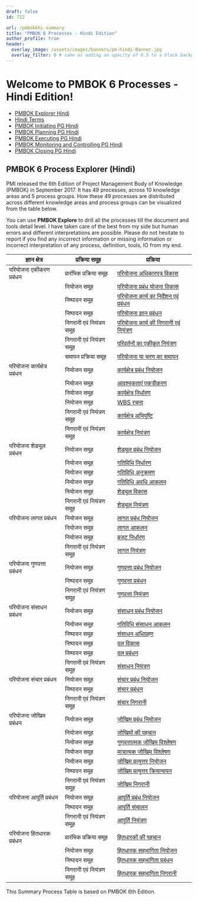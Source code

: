 ```yaml
---
draft: false
id: 712    

url: /pmbok6hi-summary
title: "PMBOK 6 Processes - Hindi Edition"
author_profile: true
header:
  overlay_image: /assets/images/banners/pm-hindi-Banner.jpg
  overlay_filter: 0 # same as adding an opacity of 0.5 to a black background
---
```


# Welcome to PMBOK 6 Processes - Hindi Edition!

- [PMBOK Explorer Hindi](/pmbok6hi)
- [Hindi Terms](/pmbok6hi-tags#hindi-terms)
- [PMBOK Initiating PG Hindi](/pmbok6hi-tags#pmbok-initiating-pg-hindi)
- [PMBOK Planning PG Hindi](/pmbok6hi-tags#pmbok-planning-pg-hindi)
- [PMBOK Executing PG Hindi](/pmbok6hi-tags#pmbok-executing-pg-hindi)
- [PMBOK Monitoring and Controlling PG Hindi](/pmbok6hi-tags#pmbok-monitoring-and-controlling-pg-hindi)
- [PMBOK Closing PG Hindi](/pmbok6hi-tags#pmbok-closing-pg-hindi)

## PMBOK 6 Process Explorer (Hindi)

PMI released the 6th Edition of Project Management Body of Knowledge (PMBOK) in September 2017. It has 49 processes, across 10 knowledge areas and 5 process groups. How these 49 processes are distributed across different knowledge areas and process groups can be visualized from the table below.

You can use **PMBOK Explore** to drill all the processes till the document and tools detail level. I have taken care of the best from my side but human errors and different interpretations are possible. Please do not hesitate to report if you find any incorrect information or missing information or incorrect interpretation of any process, definition, tools, IO from my end.

| **ज्ञान क्षेत्र** | **प्रक्रिया समूह** | **प्रक्रिया** |
|---|---|---|
| परियोजना एकीकरण प्रबंधन | प्रारंभिक प्रक्रिया समूह | [परियोजना अधिकारपत्र विकास](/pmbok6hi/develop-project-charter-hi) |
|  | नियोजन समूह | [परियोजना प्रबंध योजना विकास](/pmbok6hi/develop-project-management-plan-hi) |
|  | निष्पादन समूह | [परियोजना कार्य का निर्देशन एवं प्रबंधन](/pmbok6hi/direct-and-manage-project-work-hi) |
|  | निष्पादन समूह | [परियोजना ज्ञान प्रबंधन](/pmbok6hi/manage-project-knowledge-hi) |
|  | निगरानी एवं नियंत्रण समूह | [परियोजना कार्य की निगरानी एवं नियंत्रण](/pmbok6hi/monitor-and-control-project-work-hi) |
|  | निगरानी एवं नियंत्रण समूह | [परिवर्तनों का एकीकृत नियंत्रण](/pmbok6hi/perform-integrated-change-control-hi) |
|  | समापन प्रक्रिया समूह | [परियोजना या चरण का समापन](/pmbok6hi/close-project-or-phase-hi) |
| परियोजना कार्यक्षेत्र प्रबंधन | नियोजन समूह | [कार्यक्षेत्र प्रबंध नियोजन](/pmbok6hi/plan-scope-management-hi) |
|  | नियोजन समूह | [आवश्यकताएं एकत्रीकरण](/pmbok6hi/collect-requirements-hi) |
|  | नियोजन समूह | [कार्यक्षेत्र निर्धारण](/pmbok6hi/define-scope-hi) |
|  | नियोजन समूह | [WBS रचना](/pmbok6hi/create-wbs-hi) |
|  | निगरानी एवं नियंत्रण समूह | [कार्यक्षेत्र अभिपुष्टि](/pmbok6hi/validate-scope-hi) |
|  | निगरानी एवं नियंत्रण समूह | [कार्यक्षेत्र नियंत्रण](/pmbok6hi/control-scope-hi) |
| परियोजना शेड्यूल प्रबंधन | नियोजन समूह | [शेड्यूल प्रबंध नियोजन](/pmbok6hi/plan-schedule-management-hi) |
|  | नियोजन समूह | [गतिविधि निर्धारण](/pmbok6hi/define-activities-hi) |
|  | नियोजन समूह | [गतिविधि अनुक्रमण](/pmbok6hi/sequence-activities-hi) |
|  | नियोजन समूह | [गतिविधि अवधि आकलन](/pmbok6hi/estimate-activity-durations-hi) |
|  | नियोजन समूह | [शेड्यूल विकास](/pmbok6hi/develop-schedule-hi) |
|  | निगरानी एवं नियंत्रण समूह | [शेड्यूल नियंत्रण](/pmbok6hi/control-schedule-hi) |
| परियोजना लागत प्रबंधन | नियोजन समूह | [लागत प्रबंध नियोजन](/pmbok6hi/plan-cost-management-hi) |
|  | नियोजन समूह | [लागत आकलन](/pmbok6hi/estimate-costs-hi) |
|  | नियोजन समूह | [बजट निर्धारण](/pmbok6hi/determine-budget-hi) |
|  | निगरानी एवं नियंत्रण समूह | [लागत नियंत्रण](/pmbok6hi/control-costs-hi) |
| परियोजना गुणवत्ता प्रबंधन | नियोजन समूह | [गुणवत्ता प्रबंध नियोजन](/pmbok6hi/plan-quality-management-hi) |
|  | निष्पादन समूह | [गुणवत्ता प्रबंधन](/pmbok6hi/manage-quality-hi) |
|  | निगरानी एवं नियंत्रण समूह | [गुणवत्ता नियंत्रण](/pmbok6hi/control-quality-hi) |
| परियोजना संसाधन प्रबंधन | नियोजन समूह | [संसाधन प्रबंध नियोजन](/pmbok6hi/plan-resource-management-hi) |
|  | नियोजन समूह | [गतिविधि संसाधन आकलन](/pmbok6hi/estimate-activity-resources-hi) |
|  | निष्पादन समूह | [संसाधन अधिग्रहण](/pmbok6hi/acquire-resources-hi) |
|  | निष्पादन समूह | [दल विकास](/pmbok6hi/develop-team-hi) |
|  | निष्पादन समूह | [दल प्रबंधन](/pmbok6hi/manage-team-hi) |
|  | निगरानी एवं नियंत्रण समूह | [संसाधन नियंत्रण](/pmbok6hi/control-resources-hi) |
| परियोजना संचार प्रबंधन | नियोजन समूह | [संचार प्रबंध नियोजन](/pmbok6hi/plan-communications-management-hi) |
|  | निष्पादन समूह | [संचार प्रबंधन](/pmbok6hi/manage-communications-hi) |
|  | निगरानी एवं नियंत्रण समूह | [संचार निगरानी](/pmbok6hi/monitor-communications-hi) |
| परियोजना जोखिम प्रबंधन | नियोजन समूह | [जोखिम प्रबंध नियोजन](/pmbok6hi/plan-risk-management-hi) |
|  | नियोजन समूह | [जोखिमों की पहचान](/pmbok6hi/identify-risks-hi) |
|  | नियोजन समूह | [गुणवत्तात्मक जोखिम विश्लेषण](/pmbok6hi/perform-qualitative-risk-analysis-hi) |
|  | नियोजन समूह | [मात्रात्मक जोखिम विश्लेषण](/pmbok6hi/perform-quantitative-risk-analysis-hi) |
|  | नियोजन समूह | [जोखिम प्रत्युत्तर नियोजन](/pmbok6hi/plan-risk-responses-hi) |
|  | निष्पादन समूह | [जोखिम प्रत्युत्तर क्रियान्वयन](/pmbok6hi/implement-risk-responses-hi) |
|  | निगरानी एवं नियंत्रण समूह | [जोखिम निगरानी](/pmbok6hi/monitor-risks-hi) |
| परियोजना आपूर्ति प्रबंधन | नियोजन समूह | [आपूर्ति प्रबंध नियोजन](/pmbok6hi/plan-procurement-management-hi) |
|  | निष्पादन समूह | [आपूर्ति संचालन](/pmbok6hi/conduct-procurements-hi) |
|  | निगरानी एवं नियंत्रण समूह | [आपूर्ति नियंत्रण](/pmbok6hi/control-procurements-hi) |
| परियोजना हितधारक प्रबंधन | प्रारंभिक प्रक्रिया समूह | [हितधारकों की पहचान](/pmbok6hi/identify-stakeholders-hi) |
|  | नियोजन समूह | [हितधारक सहभागिता नियोजन](/pmbok6hi/plan-stakeholder-engagement-hi) |
|  | निष्पादन समूह | [हितधारक सहभागिता प्रबंधन](/pmbok6hi/manage-stakeholder-engagement-hi) |
|  | निगरानी एवं नियंत्रण समूह | [हितधारक सहभागिता निगरानी](/pmbok6hi/monitor-stakeholder-engagement-hi) |

This Summary Process Table is based on PMBOK 6th Edition.